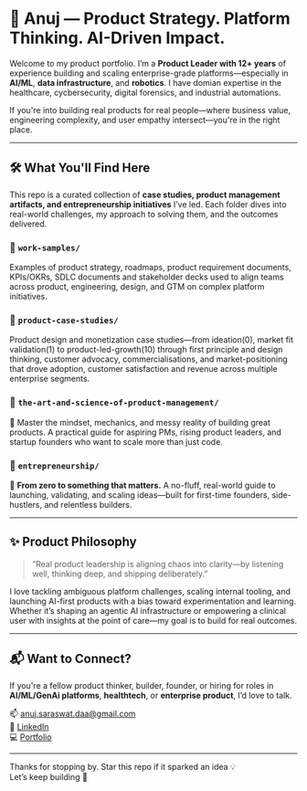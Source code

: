 # 🧠 Anuj — Product Strategy. Platform Thinking. AI-Driven Impact.

Welcome to my product portfolio. I’m a **Product Leader with 12+ years** of experience building and scaling enterprise-grade platforms—especially in **AI/ML**, **data infrastructure**, and **robotics**. I have domian expertise in the healthcare, cycbersecurity, digital forensics, and industrial automations.

If you're into building real products for real people—where business value, engineering complexity, and user empathy intersect—you're in the right place.

---

## 🛠️ What You'll Find Here

This repo is a curated collection of **case studies, product management artifacts, and entrepreneurship initiatives** I’ve led. Each folder dives into real-world challenges, my approach to solving them, and the outcomes delivered.

### 📁 `work-samples/`  
Examples of product strategy, roadmaps, product requirement documents, KPIs/OKRs, SDLC documents and stakeholder decks used to align teams across product, engineering, design, and GTM on complex platform initiatives.

### 📁 `product-case-studies/`  
Product design and monetization case studies—from ideation(0), market fit validation(1) to product-led-growth(10) through first principle and design thinking, customer advocacy, commercialisations, and market-positioning that drove adoption, customer satisfaction and revenue across multiple enterprise segments.

### 📁 `the-art-and-science-of-product-management/`  
🎯 Master the mindset, mechanics, and messy reality of building great products.
A practical guide for aspiring PMs, rising product leaders, and startup founders who want to scale more than just code.

### 📁 `entrepreneurship/`  
🚀 **From zero to something that matters.**
A no-fluff, real-world guide to launching, validating, and scaling ideas—built for first-time founders, side-hustlers, and relentless builders.

---

## ✨ Product Philosophy

> “Real product leadership is aligning chaos into clarity—by listening well, thinking deep, and shipping deliberately.”

I love tackling ambiguous platform challenges, scaling internal tooling, and launching AI-first products with a bias toward experimentation and learning. Whether it’s shaping an agentic AI infrastructure or empowering a clinical user with insights at the point of care—my goal is to build for real outcomes.

---

## 📬 Want to Connect?

If you're a fellow product thinker, builder, founder, or hiring for roles in **AI/ML/GenAi platforms**, **healthtech**, or **enterprise product**, I’d love to talk.

📫 [anuj.saraswat.daa@gmail.com](mailto:anuj.saraswat.daa@gmail.com)  
🔗 [LinkedIn](https://linkedin.com/in/anujpml)  
💻 [Portfolio](https://github.com/anujpml/portfolio)

---

Thanks for stopping by. Star this repo if it sparked an idea 💡  
Let’s keep building 🚀
